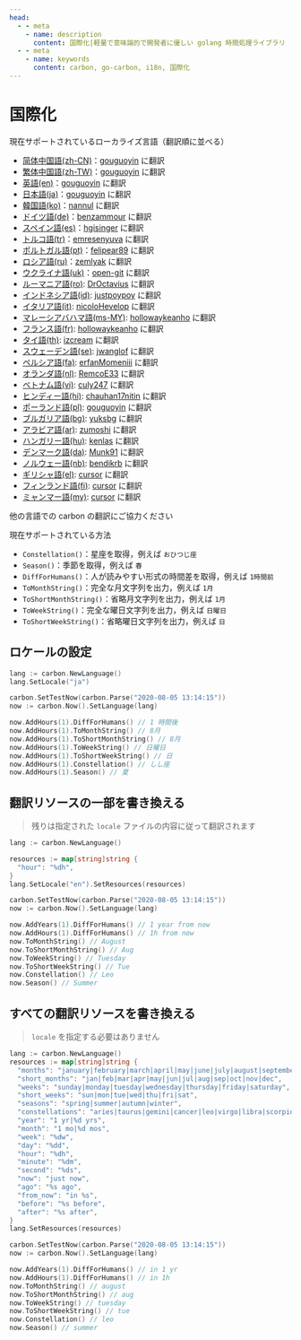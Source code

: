 ```yaml
---
head:
  - - meta
    - name: description
      content: 国際化|軽量で意味論的で開発者に優しい golang 時間処理ライブラリ
  - - meta
    - name: keywords
      content: carbon, go-carbon, i18n, 国際化
---
```


# 国際化
現在サポートされているローカライズ言語（翻訳順に並べる）

* [简体中国語(zh-CN)](https://github.com/dromara/carbon/blob/master/lang/zh-CN.json "简体中国語")：[gouguoyin](https://github.com/gouguoyin "gouguoyin") に翻訳
* [繁体中国語(zh-TW)](https://github.com/dromara/carbon/blob/master/lang/zh-TW.json "繁体中国語")：[gouguoyin](https://github.com/gouguoyin "gouguoyin") に翻訳
* [英語(en)](https://github.com/dromara/carbon/blob/master/lang/en.json "英語")：[gouguoyin](https://github.com/gouguoyin "gouguoyin") に翻訳
* [日本語(ja)](https://github.com/dromara/carbon/blob/master/lang/ja.json "日本語")：[gouguoyin](https://github.com/gouguoyin "gouguoyin") に翻訳
* [韓国語(ko)](https://github.com/dromara/carbon/blob/master/lang/ko.json "韓国語")：[nannul](https://github.com/nannul "nannul") に翻訳
* [ドイツ語(de)](https://github.com/dromara/carbon/blob/master/lang/de.json "ドイツ語")：[benzammour](https://github.com/benzammour "benzammour") に翻訳
* [スペイン語(es)](https://github.com/dromara/carbon/blob/master/lang/es.json "スペイン語")：[hgisinger](https://github.com/hgisinger "hgisinger") に翻訳
* [トルコ語(tr)](https://github.com/dromara/carbon/blob/master/lang/tr.json "トルコ語")：[emresenyuva](https://github.com/emresenyuva "emresenyuva") に翻訳
* [ポルトガル語(pt)](https://github.com/dromara/carbon/blob/master/lang/pt.json "ポルトガル語")：[felipear89](https://github.com/felipear89 "felipear89") に翻訳
* [ロシア語(ru)](https://github.com/dromara/carbon/blob/master/lang/ru.json "ロシア語")：[zemlyak](https://github.com/zemlyak "zemlyak") に翻訳
* [ウクライナ語(uk)](https://github.com/dromara/carbon/blob/master/lang/uk.json "ウクライナ語")：[open-git](https://github.com/open-git "open-git") に翻訳
* [ルーマニア語(ro)](https://github.com/dromara/carbon/blob/master/lang/ro.json "ルーマニア語"): [DrOctavius](https://github.com/DrOctavius "DrOctavius") に翻訳
* [インドネシア語(id)](https://github.com/dromara/carbon/blob/master/lang/id.json "インドネシア語"): [justpoypoy](https://github.com/justpoypoy "justpoypoy") に翻訳
* [イタリア語(it)](https://github.com/dromara/carbon/blob/master/lang/it.json "イタリア語"): [nicoloHevelop](https://github.com/nicoloHevelop "nicoloHevelop") に翻訳
* [マレーシアバハマ語(ms-MY)](https://github.com/dromara/carbon/blob/master/lang/ms-MY.json "マレーシアバハマ語"): [hollowaykeanho](https://github.com/hollowaykeanho "hollowaykeanho") に翻訳
* [フランス語(fr)](https://github.com/dromara/carbon/blob/master/lang/fr.json "フランス語"): [hollowaykeanho](https://github.com/hollowaykeanho "hollowaykeanho") に翻訳
* [タイ語(th)](https://github.com/dromara/carbon/blob/master/lang/th.json "タイ語"): [izcream](https://github.com/izcream "izcream") に翻訳
* [スウェーデン語(se)](https://github.com/dromara/carbon/blob/master/lang/se.json "スウェーデン語"):  [jwanglof](https://github.com/jwanglof "jwanglof") に翻訳
* [ペルシア語(fa)](https://github.com/dromara/carbon/blob/master/lang/fa.json "ペルシア語"):  [erfanMomeniii](https://github.com/erfanMomeniii "erfanMomeniii") に翻訳
* [オランダ語(nl)](https://github.com/dromara/carbon/blob/master/lang/nl.json "オランダ語"): [RemcoE33](https://github.com/RemcoE33 "RemcoE33") に翻訳
* [ベトナム語(vi)](https://github.com/dromara/carbon/blob/master/lang/vi.json "ベトナム語"): [culy247](https://github.com/culy247 "culy247") に翻訳
* [ヒンディー語(hi)](https://github.com/dromara/carbon/blob/master/lang/hi.json "ヒンディー語"): [chauhan17nitin](https://github.com/chauhan17nitin "chauhan17nitin") に翻訳
* [ポーランド語(pl)](https://github.com/dromara/carbon/blob/master/lang/pl.json "ポーランド語"): [gouguoyin](https://github.com/gouguoyin "gouguoyin") に翻訳
* [ブルガリア語(bg)](https://github.com/dromara/carbon/blob/master/lang/bg.json "ブルガリア語"): [yuksbg](https://github.com/yuksbg "yuksbg") に翻訳
* [アラビア語(ar)](https://github.com/dromara/carbon/blob/master/lang/ar.json "アラビア語"): [zumoshi](https://github.com/zumoshi "zumoshi") に翻訳
* [ハンガリー語(hu)](https://github.com/dromara/carbon/blob/master/lang/hu.json "ハンガリー語"): [kenlas](https://github.com/kenlas "kenlas") に翻訳
* [デンマーク語(da)](https://github.com/dromara/carbon/blob/master/lang/da.json "デンマーク語"): [Munk91](https://github.com/Munk91 "Munk91") に翻訳
* [ノルウェー語(nb)](https://github.com/dromara/carbon/blob/master/lang/nb.json "ノルウェー語"): [bendikrb](https://github.com/bendikrb "bendikrb") に翻訳
* [ギリシャ語(el)](https://github.com/dromara/carbon/blob/master/lang/el.json "ギリシャ語"): [cursor](https://cursor.com "cursor") に翻訳
* [フィンランド語(fi)](https://github.com/dromara/carbon/blob/master/lang/fi.json "フィンランド語"): [cursor](https://cursor.com "cursor") に翻訳
* [ミャンマー語(my)](https://github.com/dromara/carbon/blob/master/lang/my.json "ミャンマー語"): [cursor](https://cursor.com "cursor") に翻訳

他の言語での carbon の翻訳にご協力ください

現在サポートされている方法

* `Constellation()`：星座を取得，例えば `おひつじ座`
* `Season()`：季節を取得，例えば `春`
* `DiffForHumans()`：人が読みやすい形式の時間差を取得，例えば `1時間前`
* `ToMonthString()`：完全な月文字列を出力，例えば `1月`
* `ToShortMonthString()`：省略月文字列を出力，例えば `1月`
* `ToWeekString()`：完全な曜日文字列を出力，例えば `日曜日`
* `ToShortWeekString()`：省略曜日文字列を出力，例えば `日`

## ロケールの設定

```go
lang := carbon.NewLanguage()
lang.SetLocale("ja")

carbon.SetTestNow(carbon.Parse("2020-08-05 13:14:15"))
now := carbon.Now().SetLanguage(lang)

now.AddHours(1).DiffForHumans() // 1 時間後
now.AddHours(1).ToMonthString() // 8月
now.AddHours(1).ToShortMonthString() // 8月
now.AddHours(1).ToWeekString() // 日曜日
now.AddHours(1).ToShortWeekString() // 日
now.AddHours(1).Constellation() // しし座
now.AddHours(1).Season() // 夏
```

## 翻訳リソースの一部を書き換える
> 残りは指定された `locale` ファイルの内容に従って翻訳されます
```go
lang := carbon.NewLanguage()

resources := map[string]string {
  "hour": "%dh",
}
lang.SetLocale("en").SetResources(resources)

carbon.SetTestNow(carbon.Parse("2020-08-05 13:14:15"))
now := carbon.Now().SetLanguage(lang)

now.AddYears(1).DiffForHumans() // 1 year from now
now.AddHours(1).DiffForHumans() // 1h from now
now.ToMonthString() // August
now.ToShortMonthString() // Aug
now.ToWeekString() // Tuesday
now.ToShortWeekString() // Tue
now.Constellation() // Leo
now.Season() // Summer
```

## すべての翻訳リソースを書き換える
> `locale` を指定する必要はありません
```go
lang := carbon.NewLanguage()
resources := map[string]string {
  "months": "january|february|march|april|may|june|july|august|september|october|november|december",
  "short_months": "jan|feb|mar|apr|may|jun|jul|aug|sep|oct|nov|dec",
  "weeks": "sunday|monday|tuesday|wednesday|thursday|friday|saturday",
  "short_weeks": "sun|mon|tue|wed|thu|fri|sat",
  "seasons": "spring|summer|autumn|winter",
  "constellations": "aries|taurus|gemini|cancer|leo|virgo|libra|scorpio|sagittarius|capricornus|aquarius|pisce",
  "year": "1 yr|%d yrs",
  "month": "1 mo|%d mos",
  "week": "%dw",
  "day": "%dd",
  "hour": "%dh",
  "minute": "%dm",
  "second": "%ds",
  "now": "just now",
  "ago": "%s ago",
  "from_now": "in %s",
  "before": "%s before",
  "after": "%s after",
}
lang.SetResources(resources)

carbon.SetTestNow(carbon.Parse("2020-08-05 13:14:15"))
now := carbon.Now().SetLanguage(lang)

now.AddYears(1).DiffForHumans() // in 1 yr
now.AddHours(1).DiffForHumans() // in 1h
now.ToMonthString() // august
now.ToShortMonthString() // aug
now.ToWeekString() // tuesday
now.ToShortWeekString() // tue
now.Constellation() // leo
now.Season() // summer
```